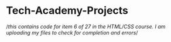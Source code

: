 # Tech-Academy-Projects

/*this contains code for item 6 of 27 in the HTML/CSS course. I am uploading my files to check for completion and errors*/

